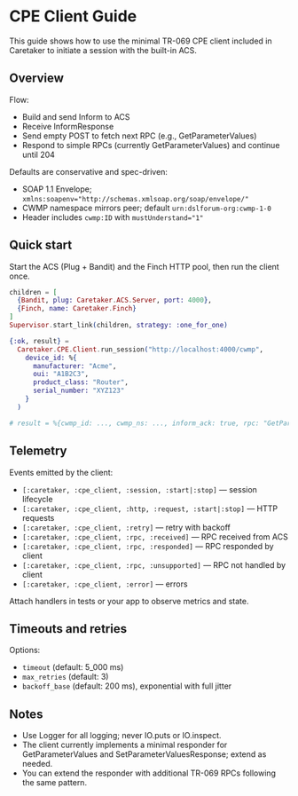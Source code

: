 # CPE Client Guide

This guide shows how to use the minimal TR-069 CPE client included in Caretaker to initiate a session with the built-in ACS.

## Overview

Flow:
- Build and send Inform to ACS
- Receive InformResponse
- Send empty POST to fetch next RPC (e.g., GetParameterValues)
- Respond to simple RPCs (currently GetParameterValues) and continue until 204

Defaults are conservative and spec-driven:
- SOAP 1.1 Envelope; `xmlns:soapenv="http://schemas.xmlsoap.org/soap/envelope/"`
- CWMP namespace mirrors peer; default `urn:dslforum-org:cwmp-1-0`
- Header includes `cwmp:ID` with `mustUnderstand="1"`

## Quick start

Start the ACS (Plug + Bandit) and the Finch HTTP pool, then run the client once.

```elixir
children = [
  {Bandit, plug: Caretaker.ACS.Server, port: 4000},
  {Finch, name: Caretaker.Finch}
]
Supervisor.start_link(children, strategy: :one_for_one)

{:ok, result} =
  Caretaker.CPE.Client.run_session("http://localhost:4000/cwmp",
    device_id: %{
      manufacturer: "Acme",
      oui: "A1B2C3",
      product_class: "Router",
      serial_number: "XYZ123"
    }
  )

# result = %{cwmp_id: ..., cwmp_ns: ..., inform_ack: true, rpc: "GetParameterValues" | nil}
```

## Telemetry

Events emitted by the client:
- `[:caretaker, :cpe_client, :session, :start|:stop]` — session lifecycle
- `[:caretaker, :cpe_client, :http, :request, :start|:stop]` — HTTP requests
- `[:caretaker, :cpe_client, :retry]` — retry with backoff
- `[:caretaker, :cpe_client, :rpc, :received]` — RPC received from ACS
- `[:caretaker, :cpe_client, :rpc, :responded]` — RPC responded by client
- `[:caretaker, :cpe_client, :rpc, :unsupported]` — RPC not handled by client
- `[:caretaker, :cpe_client, :error]` — errors

Attach handlers in tests or your app to observe metrics and state.

## Timeouts and retries

Options:
- `timeout` (default: 5_000 ms)
- `max_retries` (default: 3)
- `backoff_base` (default: 200 ms), exponential with full jitter

## Notes

- Use Logger for all logging; never IO.puts or IO.inspect.
- The client currently implements a minimal responder for GetParameterValues and SetParameterValuesResponse; extend as needed.
- You can extend the responder with additional TR-069 RPCs following the same pattern.

